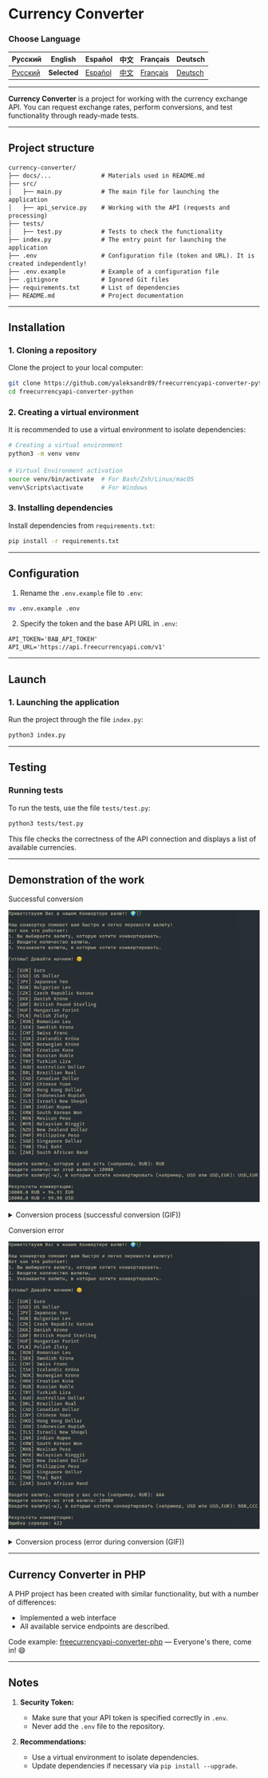 # Currency Converter

### Choose Language

| Русский                    | English | Español | 中文 | Français | Deutsch |
|----------------------------|------------|------------|-----------|-------------|----------|
| [Русский](../../README.md) | **Selected** | [Español](README_es.md) | [中文](README_zh.md) | [Français](README_fr.md) | [Deutsch](README_de.md) |

---

**Currency Converter** is a project for working with the currency exchange API. You can request exchange rates, perform conversions, and test functionality through ready-made tests.

---

## Project structure

```plain text
currency-converter/
├── docs/...              # Materials used in README.md
├── src/
│   ├── main.py           # The main file for launching the application
│   ├── api_service.py    # Working with the API (requests and processing)
├── tests/
│   ├── test.py           # Tests to check the functionality
├── index.py              # The entry point for launching the application
├── .env                  # Configuration file (token and URL). It is created independently!
├── .env.example          # Example of a configuration file
├── .gitignore            # Ignored Git files
├── requirements.txt      # List of dependencies
├── README.md             # Project documentation
```

---

## Installation

### 1. Cloning a repository

Clone the project to your local computer:

```bash
git clone https://github.com/yaleksandr89/freecurrencyapi-converter-python.git
cd freecurrencyapi-converter-python
```

### 2. Creating a virtual environment

It is recommended to use a virtual environment to isolate dependencies:

```bash
# Creating a virtual environment
python3 -m venv venv

# Virtual Environment activation
source venv/bin/activate  # For Bash/Zsh/Linux/macOS
venv\Scripts\activate     # For Windows
```

### 3. Installing dependencies

Install dependencies from `requirements.txt`:

```bash
pip install -r requirements.txt
```

---

## Configuration

1. Rename the `.env.example` file to `.env`:

```bash
mv .env.example .env
```

2. Specify the token and the base API URL in `.env`:

```plaintext
API_TOKEN='ВАШ_API_ТОКЕН'
API_URL='https://api.freecurrencyapi.com/v1'
```

---

## Launch

### 1. Launching the application

Run the project through the file `index.py`:

```bash
python3 index.py
```

---

## Testing

### Running tests

To run the tests, use the file `tests/test.py`:

```bash
python3 tests/test.py
```

This file checks the correctness of the API connection and displays a list of available currencies.

---

## Demonstration of the work

Successful conversion

![currency-convert-result-work-success.png](/docs/img/currency-convert-result-work-success.png)

<details>
<summary>Conversion process (successful conversion (GIF))</summary>

![currency-convert-result-work-success.gif](/docs/img/currency-convert-result-work-success.gif)

</details>

Conversion error

![currency-convert-result-work-error.png](/docs/img/currency-convert-result-work-error.png)

<details>
<summary>Conversion process (error during conversion (GIF))</summary>

![currency-convert-result-work-error.gif](/docs/img/currency-convert-result-work-error.gif)

</details>

---

## Currency Converter in PHP

A PHP project has been created with similar functionality, but with a number of differences:

- Implemented a web interface
- All available service endpoints are described.

Code example: [freecurrencyapi-converter-php](https://github.com/yaleksandr89/freecurrencyapi-converter-php) — Everyone's there, come in! 😄

---

## Notes

1. **Security Token:**
   - Make sure that your API token is specified correctly in `.env`.
   - Never add the `.env` file to the repository.

2. **Recommendations:**
   - Use a virtual environment to isolate dependencies.
   - Update dependencies if necessary via `pip install --upgrade`.